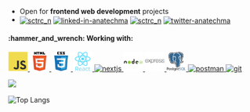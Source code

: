 - Open for **frontend web development** projects 
- <a href="https://github.com/AnaScuturici" target="_blank"><img align="center" src="https://cdn.jsdelivr.net/npm/simple-icons@3.0.1/icons/github.svg" alt="sctrc_n" height="20" width="20" /></a>
<a href="https://linkedin.com/in/ana-scuturici-549bb215b/" target="_blank"><img align="center" src="https://cdn.jsdelivr.net/npm/simple-icons@3.0.1/icons/linkedin.svg" alt="linked-in-anatechma" height="20" width="20" /></a>
<a href="https://instagram.com/sctrc_n" target="_blank"><img align="center" src="https://cdn.jsdelivr.net/npm/simple-icons@3.0.1/icons/instagram.svg" alt="sctrc_n" height="20" width="20" /></a>
<a href="https://twitter.com/anatechma" target="_blank"><img align="center" src="https://cdn.jsdelivr.net/npm/simple-icons@3.0.1/icons/twitter.svg" alt="twitter-anatechma" height="20" width="20" /></a>

<h4 align="left">:hammer_and_wrench: Working with:</h4>
<p align="left">
  <a href="https://developer.mozilla.org/en-US/docs/Web/JavaScript" target="_blank"> <img src="https://raw.githubusercontent.com/devicons/devicon/master/icons/javascript/javascript-original.svg" alt="javascript" width="40" height="40"/> </a>
    <a href="https://www.w3.org/html/" target="_blank"> <img src="https://raw.githubusercontent.com/devicons/devicon/master/icons/html5/html5-original-wordmark.svg" alt="html5" width="40" height="40"/> </a>
    <a href="https://www.w3schools.com/css/" target="_blank"> <img src="https://raw.githubusercontent.com/devicons/devicon/master/icons/css3/css3-original-wordmark.svg" alt="css3" width="40" height="40"/> </a>
<a href="https://reactjs.org/" target="_blank"> <img src="https://raw.githubusercontent.com/devicons/devicon/master/icons/react/react-original-wordmark.svg" alt="react" width="40" height="40"/> </a>
<a href="https://nextjs.org/" target="_blank"> <img src="https://cdn.worldvectorlogo.com/logos/nextjs-2.svg" alt="nextjs" width="40" height="40"/> </a>
<a href="https://nodejs.org" target="_blank"> <img src="https://raw.githubusercontent.com/devicons/devicon/master/icons/nodejs/nodejs-original-wordmark.svg" alt="nodejs" width="40" height="40"/> </a>
    <a href="https://expressjs.com" target="_blank"> <img src="https://raw.githubusercontent.com/devicons/devicon/master/icons/express/express-original-wordmark.svg" alt="express" width="40" height="40"/> </a>
<a href="https://www.postgresql.org" target="_blank"> <img src="https://raw.githubusercontent.com/devicons/devicon/master/icons/postgresql/postgresql-original-wordmark.svg" alt="postgresql" width="40" height="40"/> </a>
<a href="https://www.postman.com/" target="_blank"> <img src="https://www.vectorlogo.zone/logos/getpostman/getpostman-icon.svg" alt="postman" width="40" height="40"/> </a>
<a href="https://git-scm.com/" target="_blank"> <img src="https://www.vectorlogo.zone/logos/git-scm/git-scm-icon.svg" alt="git" width="40" height="40"/> </a>
    </p>

<a href="">
  <img align="centre" src="https://github-readme-stats.vercel.app/api?username=AnaScuturici&count_private=true&include_all_commits=true&show_icons=true&title_color=476d76&text_color=476d76&icon_color=E34C26&bg_color=d6e9ee" />
<a />
  
![Top Langs](https://github-readme-stats.vercel.app/api/top-langs/?username=AnaScuturici&layout=compact&title_color=476d76&text_color=476d76&icon_color=476d76&bg_color=d6e9ee)
